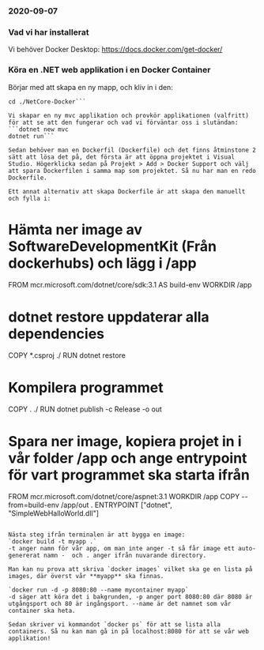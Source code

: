 ### 2020-09-07

### Vad vi har installerat

Vi behöver Docker Desktop:
https://docs.docker.com/get-docker/

### Köra en .NET web applikation i en Docker Container

Börjar med att skapa en ny mapp, och kliv in i den:
```mkdir NetCore-Docker
cd ./NetCore-Docker```

Vi skapar en ny mvc applikation och provkör applikationen (valfritt) för att se att den fungerar och vad vi förväntar oss i slutändan:
```dotnet new mvc
dotnet run```

Sedan behöver man en Dockerfil (Dockerfile) och det finns åtminstone 2 sätt att lösa det på, det första är att öppna projektet i Visual Studio. Högerklicka sedan på Projekt > Add > Docker Support och välj att spara Dockerfilen i samma map som projektet. Så nu har man en redo Dockerfile.

Ett annat alternativ att skapa Dockerfile är att skapa den manuellt och fylla i: 
``` 
# Hämta ner image av SoftwareDevelopmentKit (Från dockerhubs) och lägg i /app
FROM mcr.microsoft.com/dotnet/core/sdk:3.1 AS build-env
WORKDIR /app

# dotnet restore uppdaterar alla dependencies
COPY *.csproj ./
RUN dotnet restore

# Kompilera programmet
COPY . ./
RUN dotnet publish -c Release -o out

# Spara ner image, kopiera projet in i vår folder /app och ange entrypoint för vart programmet ska starta ifrån
FROM mcr.microsoft.com/dotnet/core/aspnet:3.1
WORKDIR /app
COPY --from=build-env /app/out .
ENTRYPOINT ["dotnet", "SimpleWebHalloWorld.dll"]
```

Nästa steg ifrån terminalen är att bygga en image: 
`docker build -t myapp .`
-t anger namn för vår app, om man inte anger -t så får image ett auto-genererat namn -  och . anger ifrån nuvarande directory.

Man kan nu prova att skriva `docker images` vilket ska ge en lista på images, där överst vår **myapp** ska finnas.

`docker run -d -p 8080:80 --name mycontainer myapp`
-d säger att köra det i bakgrunden, -p anger port 8080:80 där 8080 är utgångsport och 80 är ingångsport. --name är det namnet som vår container ska heta.

Sedan skriver vi kommandot `docker ps` för att se lista alla containers. Så nu kan man gå in på localhost:8080 för att se vår web applikation!
